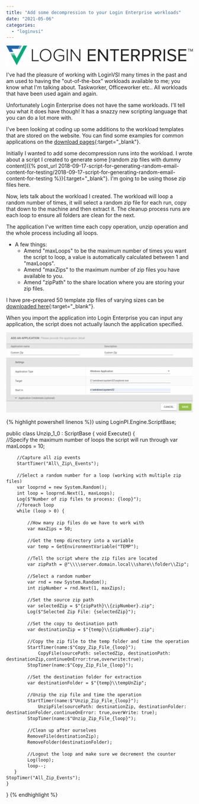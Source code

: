 ```yaml
---
title: "Add some decompression to your Login Enterprise workloads"
date: "2021-05-06"
categories: 
  - "loginvsi"
---
```


![](images/Login-Enterprise-Logo-121719-1024x108.png)

I've had the pleasure of working with LoginVSI many times in the past and am used to having the "out-of-the-box" workloads available to me; you know what I'm talking about. Taskworker, Officeworker etc.. All workloads that have been used again and again.

Unfortunately Login Enterprise does not have the same workloads. I'll tell you what it does have though! It has a snazzy new scripting language that you can do a lot more with.

I've been looking at coding up some additions to the workload templates that are stored on the website. You can find some examples for common applications on the [download pages](https://loginvsi.com/54-landing-pages/1240-workload-templates){:target="_blank"}.

Initially I wanted to add some decompression runs into the workload. I wrote about a script I created to generate some [random zip files with dummy content]({% post_url 2018-09-17-script-for-generating-random-email-content-for-testing/2018-09-17-script-for-generating-random-email-content-for-testing %}){:target="_blank"}. I'm going to be using those zip files here.

Now, lets talk about the workload I created. The workload will loop a random number of times, it will select a random zip file for each run, copy that down to the machine and then extract it. The cleanup process runs are each loop to ensure all folders are clean for the next.

The application I've written time each copy operation, unzip operation and the whole process including all loops.

- A few things:
    - Amend "maxLoops" to be the maximum number of times you want the script to loop, a value is automatically calculated between 1 and "maxLoops".
    - Amend "maxZips" to the maximum number of zip files you have available to you.
    - Amend "zipPath" to the share location where you are storing your zip files.

I have pre-prepared 50 template zip files of varying sizes can be [downloaded here](https://leeejeffries-my.sharepoint.com/:u:/p/leee_jeffries/EVS76SWD9XBEg66w9sPPAK0B-0pOjuu6coQuqO33OlOR-Q?e=J7W2rQ){:target="_blank"}.

When you import the application into Login Enterprise you can input any application, the script does not actually launch the application specified.

![](images/2021-05-05_20-50-58-1024x438.png)

{% highlight powershell linenos %}}
using LoginPI.Engine.ScriptBase;

public class Unzip_1_0 : ScriptBase
{
    void Execute() 
    {   
        //Specify the maximum number of loops the script will run through
        var maxLoops = 10;
        
        //Capture all zip events
        StartTimer("All\_Zip\_Events");
        
        //Select a random number for a loop (working with multiple zip files)
        var looprnd = new System.Random(); 
        int loop = looprnd.Next(1, maxLoops);
        Log($"Number of zip files to process: {loop}");
        //foreach loop
        while (loop > 0) {
              
            //How many zip files do we have to work with
            var maxZips = 50;
        
            //Get the temp directory into a variable
            var temp = GetEnvironmentVariable("TEMP");
            
            //Tell the script where the zip files are located
            var zipPath = @"\\\\server.domain.local\\share\\folder\\Zip";
            
            //Select a random number
            var rnd = new System.Random(); 
            int zipNumber = rnd.Next(1, maxZips);
            
            //Set the source zip path
            var selectedZip = $"{zipPath}\\{zipNumber}.zip";
            Log($"Selected Zip File: {selectedZip}");
            
            //Set the copy to destination path
            var destinationZip = $"{temp}\\{zipNumber}.zip";
            
            //Copy the zip file to the temp folder and time the operation
            StartTimer(name:$"Copy_Zip_File_{loop}");
                CopyFile(sourcePath: selectedZip, destinationPath: destinationZip,continueOnError:true,overwrite:true);
            StopTimer(name:$"Copy_Zip_File_{loop}");
            
            //Set the destination folder for extraction
            var destinationFolder = $"{temp}\\tempUnZip";
            
            //Unzip the zip file and time the operation
            StartTimer(name:$"Unzip_Zip_File_{loop}");
                UnzipFile(sourcePath: destinationZip, destinationFolder: destinationFolder,continueOnError: true,overWrite: true);
            StopTimer(name:$"Unzip_Zip_File_{loop}");
            
            //Clean up after ourselves
            RemoveFile(destinationZip);
            RemoveFolder(destinationFolder);
            
            //Logout the loop and make sure we decrement the counter            
            Log(loop);            
            loop--;
       }
    StopTimer("All_Zip_Events");
    }
}
{% endhighlight %}
